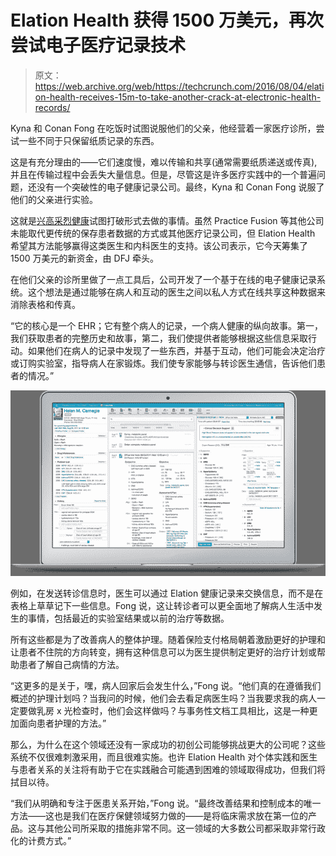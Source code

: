 # Elation Health 获得 1500 万美元，再次尝试电子医疗记录技术

> 原文：<https://web.archive.org/web/https://techcrunch.com/2016/08/04/elation-health-receives-15m-to-take-another-crack-at-electronic-health-records/>

Kyna 和 Conan Fong 在吃饭时试图说服他们的父亲，他经营着一家医疗诊所，尝试一些不同于只保留纸质记录的东西。

这是有充分理由的——它们速度慢，难以传输和共享(通常需要纸质递送或传真),并且在传输过程中会丢失大量信息。但是，尽管这是许多医疗实践中的一个普遍问题，还没有一个突破性的电子健康记录公司。最终，Kyna 和 Conan Fong 说服了他们的父亲进行实验。

这就是[兴高采烈健康](https://web.archive.org/web/20221205125816/https://www.elationhealth.com/)试图打破形式去做的事情。虽然 Practice Fusion 等其他公司未能取代更传统的保存患者数据的方式或其他医疗记录公司，但 Elation Health 希望其方法能够赢得这类医生和内科医生的支持。该公司表示，它今天筹集了 1500 万美元的新资金，由 DFJ 牵头。

在他们父亲的诊所里做了一点工具后，公司开发了一个基于在线的电子健康记录系统。这个想法是通过能够在病人和互动的医生之间以私人方式在线共享这种数据来消除表格和传真。

“它的核心是一个 EHR；它有整个病人的记录，一个病人健康的纵向故事。第一，我们获取患者的完整历史和故事，第二，我们使提供者能够根据这些信息采取行动。如果他们在病人的记录中发现了一些东西，并基于互动，他们可能会决定治疗或订购实验室，指导病人在家锻炼。我们使专家能够与转诊医生通信，告诉他们患者的情况。”

![elation health](img/2df7f242fbcdcf8d02d1cfa6a53fd0fc.png)

例如，在发送转诊信息时，医生可以通过 Elation 健康记录来交换信息，而不是在表格上草草记下一些信息。Fong 说，这让转诊者可以更全面地了解病人生活中发生的事情，包括最近的实验室结果或以前的治疗等数据。

所有这些都是为了改善病人的整体护理。随着保险支付格局朝着激励更好的护理和让患者不住院的方向转变，拥有这种信息可以为医生提供制定更好的治疗计划或帮助患者了解自己病情的方法。

“这更多的是关于，嘿，病人回家后会发生什么，”Fong 说。“他们真的在遵循我们概述的护理计划吗？当我问的时候，他们会去看足病医生吗？当我要求我的病人一定要做乳房 x 光检查时，他们会这样做吗？与事务性文档工具相比，这是一种更加面向患者护理的方法。”

那么，为什么在这个领域还没有一家成功的初创公司能够挑战更大的公司呢？这些系统不仅很难刺激采用，而且很难实施。也许 Elation Health 对个体实践和医生与患者关系的关注将有助于它在实践融合可能遇到困难的领域取得成功，但我们将拭目以待。

“我们从明确和专注于医患关系开始，”Fong 说。“最终改善结果和控制成本的唯一方法——这也是我们在医疗保健领域努力做的——是将临床需求放在第一位的产品。这与其他公司所采取的措施非常不同。这一领域的大多数公司都采取非常行政化的计费方式。”